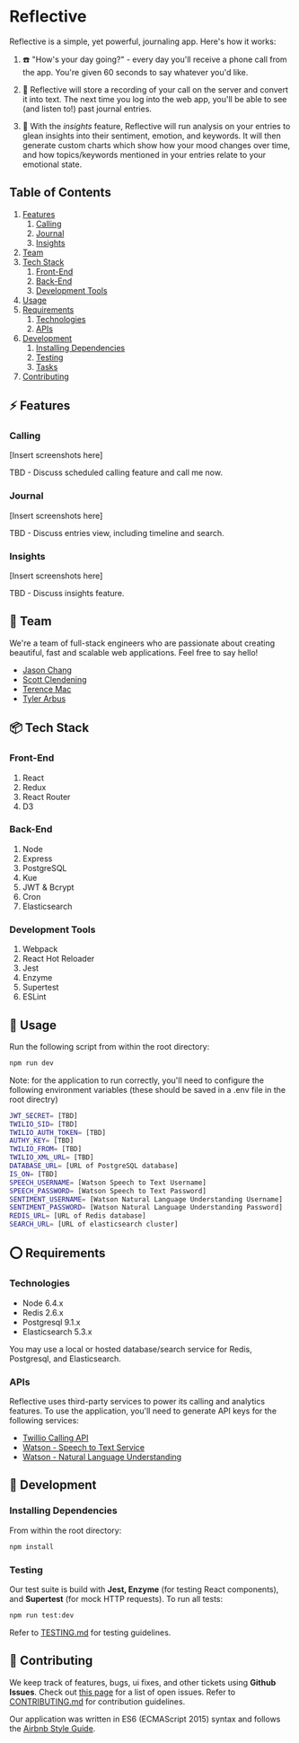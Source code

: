 # Reflective

Reflective is a simple, yet powerful, journaling app. Here's how it works:

1. :phone: "How's your day going?" - every day you'll receive a phone call from the app. You're given 60 seconds to say whatever you'd like.

2. :green_book: Reflective will store a recording of your call on the server and convert it into text. The next time you log into the web app, you'll be able to see (and listen to!) past journal entries.

3. :crystal_ball: With the *insights* feature, Reflective will run analysis on your entries to glean insights into their sentiment, emotion, and keywords. It will then generate custom charts which show how your mood changes over time, and how topics/keywords mentioned in your entries relate to your emotional state.

## Table of Contents

1. [Features](#zap-features)
    1. [Calling](#calling)
    1. [Journal](#journal)
    1. [Insights](#insights)
1. [Team](#busts_in_silhouette-team)
1. [Tech Stack](#package-tech-stack)
    1. [Front-End](#front-end)
    1. [Back-End](#back-end)
    1. [Development Tools](#development-tools)
1. [Usage](#runner-usage)
1. [Requirements](#o-requirements)
    1. [Technologies](#technologies)
    1. [APIs](#apis)
1. [Development](#rocket-development)
    1. [Installing Dependencies](#installing-dependencies)
    1. [Testing](#testing)
    1. [Tasks](#tasks)
1. [Contributing](#speech_balloon-contributing)

## :zap: Features

### Calling

[Insert screenshots here]

TBD - Discuss scheduled calling feature and call me now.

### Journal

[Insert screenshots here]

TBD - Discuss entries view, including timeline and search.

### Insights

[Insert screenshots here]

TBD - Discuss insights feature.

## :busts_in_silhouette: Team

We're a team of full-stack engineers who are passionate about creating beautiful, fast and scalable web applications. Feel free to say hello!

  - [Jason Chang](https://github.com/j-chang)
  - [Scott Clendening](https://github.com/smclendening)
  - [Terence Mac](https://github.com/terencetmac)
  - [Tyler Arbus](https://github.com/tylerarbus)

## :package: Tech Stack

### Front-End

1. React
2. Redux
3. React Router
4. D3

### Back-End

1. Node
2. Express
3. PostgreSQL
4. Kue
5. JWT & Bcrypt
6. Cron
7. Elasticsearch

### Development Tools

1. Webpack
2. React Hot Reloader
3. Jest
4. Enzyme
5. Supertest
6. ESLint

## :runner: Usage

Run the following script from within the root directory:

```sh
npm run dev
```

Note: for the application to run correctly, you'll need to configure the following environment variables (these should be saved in a .env file in the root directry)

```sh
JWT_SECRET= [TBD]
TWILIO_SID= [TBD]
TWILIO_AUTH_TOKEN= [TBD]
AUTHY_KEY= [TBD]
TWILIO_FROM= [TBD]
TWILIO_XML_URL= [TBD]
DATABASE_URL= [URL of PostgreSQL database]
IS_ON= [TBD]
SPEECH_USERNAME= [Watson Speech to Text Username]
SPEECH_PASSWORD= [Watson Speech to Text Password]
SENTIMENT_USERNAME= [Watson Natural Language Understanding Username]
SENTIMENT_PASSWORD= [Watson Natural Language Understanding Password]
REDIS_URL= [URL of Redis database]
SEARCH_URL= [URL of elasticsearch cluster]
```

## :o: Requirements

### Technologies

- Node 6.4.x
- Redis 2.6.x
- Postgresql 9.1.x
- Elasticsearch 5.3.x

You may use a local or hosted database/search service for Redis, Postgresql, and Elasticsearch.

### APIs

Reflective uses third-party services to power its calling and analytics features. To use the application, you'll need to generate API keys for the following services:

- [Twillio Calling API](https://www.twilio.com/)
- [Watson - Speech to Text Service](https://www.ibm.com/watson/developercloud/speech-to-text.html)
- [Watson - Natural Language Understanding](https://www.ibm.com/watson/developercloud/natural-language-understanding.html)

## :rocket: Development

### Installing Dependencies

From within the root directory:

```sh
npm install
```

### Testing

Our test suite is build with **Jest, Enzyme** (for testing React components), and **Supertest** (for mock HTTP requests). To run all tests:

```sh
npm run test:dev
```

Refer to [TESTING.md](TESTING.md) for testing guidelines.

## :speech_balloon: Contributing

We keep track of features, bugs, ui fixes, and other tickets using **Github Issues**. Check out [this page](https://github.com/ConvivialChameleons/Reflective/issues) for a list of open issues. Refer to [CONTRIBUTING.md](CONTRIBUTING.md) for contribution guidelines.

Our application was written in ES6 (ECMAScript 2015) syntax and follows the [Airbnb Style Guide](https://github.com/airbnb/javascript).

